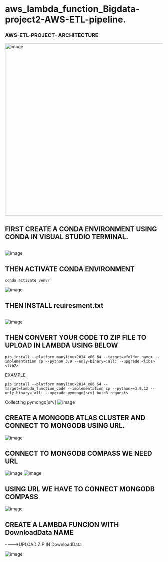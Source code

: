 # aws_lambda_function_Bigdata-project2-AWS-ETL-pipeline.

### AWS-ETL-PROJECT- ARCHITECTURE

<img width="552" alt="image" src="https://user-images.githubusercontent.com/71961635/219772494-3390ebd5-f87b-4df4-989a-164d136c90c0.png">


## FIRST CREATE A CONDA  ENVIRONMENT USING CONDA IN VISUAL STUDIO TERMINAL.
```create -p venv python==3.9.12 -y
```
![image](https://user-images.githubusercontent.com/71961635/219667921-2403d454-c22b-4e3b-bb94-4bf73e22cc74.png)

## THEN ACTIVATE CONDA ENVIRONMENT
```
conda activate venv/
```
![image](https://user-images.githubusercontent.com/71961635/219668510-69d835e1-4362-4f5a-ad4c-d534009a47c8.png)

## THEN INSTALL reuiresment.txt
```pip install -r requirements.txt
```
![image](https://user-images.githubusercontent.com/71961635/219668856-c9ae0ce2-c283-41a8-a98a-fd9a582dd3a5.png)

## THEN CONVERT YOUR CODE TO ZIP FILE TO UPLOAD IN LAMBDA USING BELOW

```
pip install --platform manylinux2014_x86_64 --target=<folder_name> --implementation cp --python 3.9 --only-binary=:all: --upgrade <lib1> <lib2>
```
EXAMPLE
```
pip install --platform manylinux2014_x86_64 --target=lambda_function_code --implementation cp --python==3.9.12 --only-binary=:all: --upgrade pymongo[srv] boto3 requests
```

Collecting pymongo[srv]
![image](https://user-images.githubusercontent.com/71961635/219670347-8a75d261-2a07-4062-8a73-8e579430688b.png)

## CREATE A MONGODB ATLAS CLUSTER AND CONNECT TO  MONGODB USING URL.
![image](https://user-images.githubusercontent.com/71961635/219787052-1e778f89-b15f-48fe-9950-542fdd3afa8e.png)

## CONNECT TO MONGODB COMPASS WE NEED URL
![image](https://user-images.githubusercontent.com/71961635/219787355-e29dd0fd-3781-47e2-97e5-9b2024415da6.png)
![image](https://user-images.githubusercontent.com/71961635/219788372-1294040d-22bd-4c0e-a7e0-b9afe5d81c65.png)
## USING URL WE HAVE TO CONNECT MONGODB COMPASS
![image](https://user-images.githubusercontent.com/71961635/219789144-214e5472-23ab-4ae6-be05-b7de3f39fe30.png)

## CREATE A LAMBDA FUNCION WITH  DownloadData NAME
---->UPLOAD ZIP IN DownloadData 

![image](https://user-images.githubusercontent.com/71961635/219794395-45667a82-f3fb-4a5c-a973-19e4dfdedc60.png)

